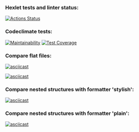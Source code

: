 ### Hexlet tests and linter status:
[![Actions Status](https://github.com/kazanmarat/python-project-50/actions/workflows/hexlet-check.yml/badge.svg)](https://github.com/kazanmarat/python-project-50/actions)


### Codeclimate tests:
[![Maintainability](https://api.codeclimate.com/v1/badges/980d616b5a654c987a40/maintainability)](https://codeclimate.com/github/kazanmarat/python-project-50/maintainability)
[![Test Coverage](https://api.codeclimate.com/v1/badges/980d616b5a654c987a40/test_coverage)](https://codeclimate.com/github/kazanmarat/python-project-50/test_coverage)


### Compare flat files:
[![asciicast](https://asciinema.org/a/gtXhtiZoz4Eao2FSvSnkafDeq.svg)](https://asciinema.org/a/gtXhtiZoz4Eao2FSvSnkafDeq)

[![asciicast](https://asciinema.org/a/8VJ4fLXoJ4vBr9X3lxqhMu4S6.svg)](https://asciinema.org/a/8VJ4fLXoJ4vBr9X3lxqhMu4S6)

### Compare nested structures with formatter 'stylish':
[![asciicast](https://asciinema.org/a/evfp3cnABdNWwNadbBwBkMImh.svg)](https://asciinema.org/a/evfp3cnABdNWwNadbBwBkMImh)

### Compare nested structures with formatter 'plain':
[![asciicast](https://asciinema.org/a/lxy16KGkMmgzyCFJLuEolLUzU.svg)](https://asciinema.org/a/lxy16KGkMmgzyCFJLuEolLUzU)
